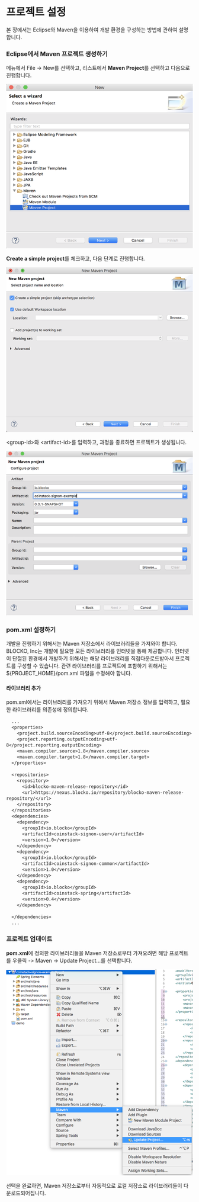 # 프로젝트 설정

본 장에서는 Eclipse와 Maven을 이용하여 개발 환경을 구성하는 방법에 관하여 설명합니다.

### Eclipse에서 Maven 프로젝트 생성하기

메뉴에서 File -&gt; New를 선택하고, 리스트에서 **Maven Project**를 선택하고 다음으로 진행합니다.

![](../../.gitbook/assets/utilization/user_repository/repo_create_maven_project_in_eclipse1.png)

**Create a simple project**를 체크하고, 다음 단계로 진행합니다.

![](../../.gitbook/assets/utilization/user_repository/repo_create_maven_project_in_eclipse2.png)

&lt;group-id&gt;와 &lt;artifact-id&gt;를 입력하고, 과정을 종료하면 프로젝트가 생성됩니다.

![](../../.gitbook/assets/utilization/user_repository/repo_set_project_name.png)

### pom.xml 설정하기

개발을 진행하기 위해서는 Maven 저장소에서 라이브러리들을 가져와야 합니다. BLOCKO, Inc는 개발에 필요한 모든 라이브러리를 인터넷을 통해 제공합니다. 인터넷이 단절된 환경에서 개발하기 위해서는 해당 라이브러리를 직접다운로드받아서 프로젝트를 구성할 수 있습니다. 관련 라이브러리를 프로젝트에 포함하기 위해서는${PROJECT\_HOME}/pom.xml 파일을 수정해야 합니다.

#### 라이브러리 추가

pom.xml에서는 라이브러리를 가져오기 위해서 Maven 저장소 정보를 입력하고, 필요한 라이브러리를 의존성에 정의합니다.

```markup
  ...
  <properties>
    <project.build.sourceEncoding>utf-8</project.build.sourceEncoding>
    <project.reporting.outputEncoding>utf-8</project.reporting.outputEncoding>
    <maven.compiler.source>1.8</maven.compiler.source>
    <maven.compiler.target>1.8</maven.compiler.target>
  </properties>

  <repositories>
    <repository>
      <id>blocko-maven-release-repository</id>
      <url>https://nexus.blocko.io/repository/blocko-maven-release-repository/</url>
    </repository>
  </repositories>
  <dependencies>
    <dependency>
      <groupId>io.blocko</groupId>
      <artifactId>coinstack-signon-user</artifactId>
      <version>1.0</version>
    </dependency>
    <dependency>
      <groupId>io.blocko</groupId>
      <artifactId>coinstack-signon-common</artifactId>
      <version>1.0</version>
    </dependency>
    <dependency>
      <groupId>io.blocko</groupId>
      <artifactId>coinstack-spring</artifactId>
      <version>0.4</version>
    </dependency>

  </dependencies>
  ...
```

### 프로젝트 업데이트

**pom.xml**에 정의한 라이브러리들을 Maven 저장소로부터 가져오려면 해당 프로젝트를 우클릭 -&gt; Maven -&gt; Update Project...를 선택합니다.

![](../../.gitbook/assets/utilization/user_repository/repo_project_update.png)

선택을 완료하면, Maven 저장소로부터 자동적으로 로컬 저장소로 라이브러리들이 다운로드되어집니다.

